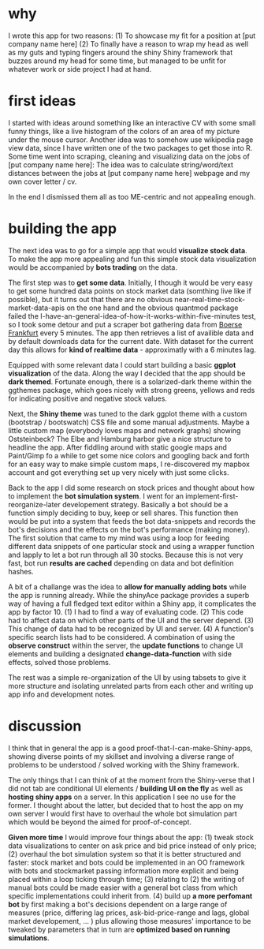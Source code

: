 # why

I wrote this app for two reasons: (1) To showcase my fit for a position at [put company name here] (2) To finally have a reason to wrap my head as well as my guts and typing fingers around the shiny Shiny framework that buzzes around my head for some time, but managed to be unfit for whatever work or side project I had at hand. 


# first ideas

I started with ideas around something like an interactive CV with some small funny things, like a live histogram of the colors of an area of my picture under the mouse cursor. Another idea was to somehow use wikipedia page view data, since I have written one of the two packages to get those into R. Some time went into scraping, cleaning and visualizing data on the jobs of [put company name here]: The idea was to calculate string/word/text distances between the jobs at [put company name here] webpage and my own cover letter / cv. 

In the end I dismissed them all as too ME-centric and not appealing enough.


# building the app

The next idea was to go for a simple app that would **visualize stock data**. To make the app more appealing and fun this simple stock data visualization would be accompanied by **bots trading** on the data. 

The first step was to **get some data**. Initially, I though it would be very easy to get some hundred data points on stock market data (somthing live like if possible), but it turns out that there are no obvious near-real-time-stock-market-data-apis on the one hand and the obvious quantmod package failed the I-have-an-general-idea-of-how-it-works-within-five-minutes test, so I took some detour and put a scraper bot gathering data from [Boerse Frankfurt](http://en.boerse-frankfurt.de/equities/realtime-quotes) every 5 minutes. The app then retrieves a list of availible data and by default downloads data for the current date. With dataset for the current day this allows for **kind of realtime data** - approximatly with a 6 minutes lag. 

Equipped with some relevant data I could start building a basic **ggplot visualization** of the data. Along the way I decided that the app should be **dark themed**. Fortunate enough, there is a solarized-dark theme within the ggthemes package, which goes nicely with strong greens, yellows and reds for indicating positive and negative stock values. 

Next, the **Shiny theme** was tuned to the dark ggplot theme with a custom (bootstrap / bootswatch) CSS file and some manual adjustments. Maybe a little custom map (everybody loves maps and network graphs) showing Oststeinbeck? The Elbe and Hamburg harbor give a nice structure to headline the app. After fiddling around with static google maps and Paint/Gimp fo a while to get some nice colors and googling back and forth for an easy way to make simple custom maps, I re-discovered my mapbox account and got everything set up very nicely with just some clicks. 

Back to the app I did some research on stock prices and thought about how to implement the **bot simulation system**. I went for an implement-first-reorganize-later developement strategy. Basically a bot should be a function simply deciding to buy, keep or sell shares. This function then would be put into a system that feeds the bot data-snippets and records the bot's decisions and the effects on the bot's performance (making money). The first solution that came to my mind was using a loop for feeding different data snippets of one particular stock and using a wrapper function and lapply to let a bot run through all 30 stocks. Because this is not very fast, bot run **results are cached** depending on data and bot definition hashes. 

A bit of a challange was the idea to **allow for manually adding bots** while the app is running already. While the shinyAce package provides a superb way of having a full fledged text editor within a Shiny app, it complicates the app by factor 10. (1) I had to find a way of evaluating code. (2) This code had to affect data on which other parts of the UI and the server depend. (3) This change of data had to be recognized by UI and server. (4) A function's specific search lists had to be considered. A combination of using the **observe construct** within the server, the **update functions** to change UI elements and building a designated **change-data-function** with side effects, solved those problems. 

The rest was a simple re-organization of the UI by using tabsets to give it more structure and isolating unrelated parts from each other and writing up app info and development notes. 


# discussion 

I think that in general the app is a good proof-that-I-can-make-Shiny-apps, showing diverse points of my skillset and involving a diverse range of problems to be understood / solved working with the Shiny framework. 

The only things that I can think of at the moment from the Shiny-verse that I did not tab are conditional UI elements / **building UI on the fly** as well as **hosting shiny apps** on a server. In this application I see no use for the former. I thought about the latter, but decided that to host the app on my own server I would first have to overhaul the whole bot simulation part which would be beyond the aimed for proof-of-concept. 

**Given more time** I would improve four things about the app: (1) tweak stock data visualizations to center on ask price and bid price instead of only price; (2) overhaul the bot simulation system so that it is better structured and faster: stock market and bots could be implemented in an OO framework with bots and stockmarket passing information more explicit and being placed within a loop ticking through time; (3) relating to (2) the writing of manual bots could be made easier with a general bot class from which specific implementations could inherit from. (4) build up **a more perfomant bot** by first making a bot's decisions dependent on a large range of measures (price, differing lag prices, ask-bid-price-range and lags, global market developement, ... ) plus allowing those measures' importance to be tweaked by parameters that in turn are **optimized based on running simulations**. 


















<br><br><br><br><br><br><br><br><br><br><br><br><br><br><br><br><br><br><br><br><br><br><br><br><br><br><br><br>
